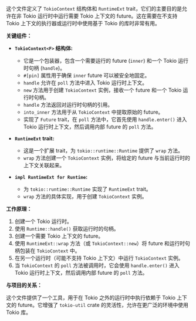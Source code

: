 这个文件定义了 `TokioContext` 结构体和 `RuntimeExt` trait，它们的主要目的是允许在非 Tokio 运行时中运行需要 Tokio 上下文的 future。这在需要在不支持 Tokio 上下文的执行器或运行时中使用基于 Tokio 的库时非常有用。

**关键组件：**

*   **`TokioContext<F>` 结构体:**
    *   它是一个包装器，包含一个需要运行的 future (`inner`) 和一个 Tokio 运行时句柄 (`handle`)。
    *   `#[pin]` 属性用于确保 `inner` future 可以被安全地固定。
    *   `handle` 允许在 `poll` 方法中进入 Tokio 运行时上下文。
    *   `new` 方法用于创建 `TokioContext` 实例，接收一个 future 和一个 Tokio 运行时句柄。
    *   `handle` 方法返回对运行时句柄的引用。
    *   `into_inner` 方法用于从 `TokioContext` 中提取原始的 future。
    *   实现了 `Future` trait，在 `poll` 方法中，它首先使用 `handle.enter()` 进入 Tokio 运行时上下文，然后调用内部 future 的 `poll` 方法。

*   **`RuntimeExt` trait:**
    *   这是一个扩展 trait，为 `tokio::runtime::Runtime` 提供了 `wrap` 方法。
    *   `wrap` 方法创建一个 `TokioContext` 实例，将给定的 future 与当前运行时的上下文关联起来。

*   **`impl RuntimeExt for Runtime`:**
    *   为 `tokio::runtime::Runtime` 实现了 `RuntimeExt` trait。
    *   `wrap` 方法的具体实现，用于创建 `TokioContext` 实例。

**工作原理：**

1.  创建一个 Tokio 运行时。
2.  使用 `Runtime::handle()` 获取运行时的句柄。
3.  创建一个需要 Tokio 上下文的 future。
4.  使用 `RuntimeExt::wrap` 方法（或 `TokioContext::new`）将 future 和运行时句柄包装在 `TokioContext` 中。
5.  在另一个运行时（可能不支持 Tokio 上下文）中运行 `TokioContext` 实例。
6.  当 `TokioContext` 的 `poll` 方法被调用时，它会使用 `handle.enter()` 进入 Tokio 运行时上下文，然后调用内部 future 的 `poll` 方法。

**与项目的关系：**

这个文件提供了一个工具，用于在 Tokio 之外的运行时中执行依赖于 Tokio 上下文的 future。它增强了 `tokio-util` crate 的灵活性，允许在更广泛的环境中使用 Tokio 库。
